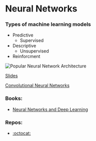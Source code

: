 # Neural Networks

### Types of machine learning models

- Predictive 
  - Supervised 
- Descriptive 
  - Unsupervised
- Reinforcment


![Popular Neural Network Architecture](https://cdn-images-1.medium.com/max/1600/0*AYTsMuWP7JdoLf78.jpg)

[Slides](https://www.slideshare.net/akashmaurya24/14-mohsin-dalvi-artificial-neural-networks-presentation)

[Convolutional Neural Networks](http://cs231n.github.io/convolutional-networks/)

### Books:

- [Neural Networks and Deep Learning](http://neuralnetworksanddeeplearning.com/chap1.html)

### Repos:

- [:octocat:](https://github.com/demidovakatya/vvedenie-mashinnoe-obuchenie/blob/master/neural-nets.md)
